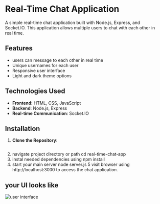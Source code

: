 # Real-Time Chat Application

A simple real-time chat application built with Node.js, Express, and Socket.IO. This application allows multiple users to chat with each other in real time.

## Features

- users can message to each other in real time
- Unique usernames for each user
- Responsive user interface
- Light and dark theme options

## Technologies Used

- **Frontend**: HTML, CSS, JavaScript
- **Backend**: Node.js, Express
- **Real-time Communication**: Socket.IO

## Installation

1. **Clone the Repository**:
   ```bash

2. navigate project directory or path
  cd real-time-chat-app
3.  instal needed dependencies
  using npm install
4. start your main server
  node server.js
5  visit browser using 
  http://localhost:3000 to access the chat application.
 
## your UI looks like 
   ![user interface](images/image.png)
